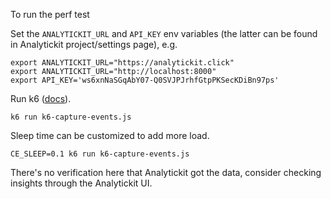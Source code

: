 To run the perf test

Set the `ANALYTICKIT_URL` and `API_KEY` env variables (the latter can be found in Analytickit project/settings page), e.g.

```
export ANALYTICKIT_URL="https://analytickit.click"
export ANALYTICKIT_URL="http://localhost:8000"
export API_KEY='ws6xnNaSGqAbY07-Q0SVJPJrhfGtpPKSecKDiBn97ps'
```

Run k6 ([docs](https://k6.io/docs/)).

```
k6 run k6-capture-events.js
```

Sleep time can be customized to add more load.

```
CE_SLEEP=0.1 k6 run k6-capture-events.js
```

There's no verification here that Analytickit got the data, consider checking insights through the Analytickit UI.
